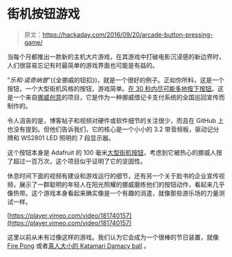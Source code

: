 # 街机按钮游戏

> 原文：<https://hackaday.com/2016/09/20/arcade-button-pressing-game/>

当每个月都推出一款新的主机大片游戏，在其游戏中打破电影沉浸感的新边界时，人们很容易忘记有时最简单的游戏界面也可能是有益的。

”*乐和·诺奇纳普*”(《全挪威的钮扣》)，就是一个很好的例子。正如你所料，这是一个按钮，一个大型街机风格的按钮，游戏简单。[在 30 秒内尽可能多地按下按钮](http://www.norwegiancreations.com/2016/09/a-button-pressing-game/)。这是一个来自[挪威创意](http://www.norwegiancreations.com)的项目，它是作为一种挪威借记卡支付系统的全国巡回宣传而制作的。

令人沮丧的是，博客帖子和视频对硬件或软件细节的关注很少，而且在 GitHub 上也没有提到。但他们告诉我们，它的核心是一个小小的 3.2 带音频板，驱动记分牌和 WS2801 LED 照明的 7 段显示器。

这个按钮本身是 Adafruit 的 100 毫米[大型街机按钮](https://www.adafruit.com/products/1187)，考虑到它被热心的挪威人按了超过一百万次，这个项目似乎证明了它的坚固性。

休息时间下面的视频有建设和游戏运行的细节，还有另一个关于脸书的企业宣传视频，展示了一群聪明的年轻人在阳光照耀的挪威磨练他们的按钮动作，看起来几乎像热带。这个游戏本身看起来确实像是一个有趣的消遣，就像那些游乐场的力量测试一样。

[https://player.vimeo.com/video/181740157](https://player.vimeo.com/video/181740157)

这里以前从未有过像这样的游戏。我们认为它会成为一个很棒的节日装置，就像 [Fire Pong](http://hackaday.com/2016/08/11/emf-fire-pong/) 或者[真人大小的 Katamari Damacy ball](http://hackaday.com/2013/06/25/life-sized-katamari-damacy-ball-controls-game-but-isnt-sticky/) 。